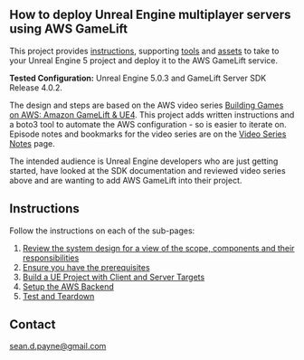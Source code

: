 ## How to deploy Unreal Engine multiplayer servers using AWS GameLift

This project provides [instructions](#instructions), supporting [tools](tools) and [assets](assets) to take to your Unreal Engine 5 project and deploy it to the AWS GameLift service.

**Tested Configuration:** Unreal Engine 5.0.3 and GameLift Server SDK Release 4.0.2.

The design and steps are based on the AWS video series [Building Games on AWS: Amazon GameLift & UE4](https://www.youtube.com/playlist?list=PLuGWzrvNze7LEn4db8h3Jl325-asqqgP2). This project adds written instructions and a boto3 tool to automate the AWS configuration - so is easier to iterate on.  Episode notes and bookmarks for the video series are on the [Video Series Notes](doc/video_series_notes.md) page.

The intended audience is Unreal Engine developers who are just getting started, have looked at the SDK documentation and reviewed video series above and are wanting to add AWS GameLift into their project.

## Instructions

Follow the instructions on each of the sub-pages:
1. [Review the system design for a view of the scope, components and their responsibilities](doc/system_design.md)
2. [Ensure you have the prerequisites](doc/prerequisites.md)
3. [Build a UE Project with Client and Server Targets](doc/ue_project_setup.md)
4. [Setup the AWS Backend](doc/aws_backend_setup.md)
5. [Test and Teardown](doc/test_and_teardown.md)


## Contact
sean.d.payne@gmail.com

[^ue_server_req]: https://docs.unrealengine.com/5.0/en-US/setting-up-dedicated-servers-in-unreal-engine/#1.requiredsetup
[^ue_setup_dedicated_server]: [Unreal Engine 5.0 Documentation: Setting Up Dedicated Servers](https://docs.unrealengine.com/5.0/en-US/setting-up-dedicated-servers-in-unreal-engine/)
[^aws_gamelift_episode_1]: [Amazon GameLift-UE4 Episode 1: Intro and Architecture Review](https://youtu.be/3_iBuko39JA)
[^aws_gamelift_episode_2]: [Amazon GameLift-UE4 Episode 2: UE4 Dedicated Server](https://youtu.be/cUcTJjqSCos)
[^aws_gamelift_episode_3]: [Amazon GameLift-UE4 Episode 3: Integrate GameLiftServer SDK with UE4](https://youtu.be/Sl_i6YIgQqg)
[^aws_gamelift_episode_4]: [Amazon GameLift-UE4 Episode 4: Testing and Uploading Server Build to GameLift](https://youtu.be/Q6kOpObWsUI)
[^aws_gamelift_episode_5]: [Amazon GameLift-UE4 Episode 5: StartGameLiftSession](https://youtu.be/\_EynplPECNk)
[^aws_gamelift_episode_6]: [Amazon GameLift-UE4 Episode 6: Amazon Cognito and API Gateway](https://youtu.be/EfIuC5-wdeo)
[^aws_gamelift_episode_7]: [Amazon GameLift-UE4 Episode 7: API Requests from the Game Client](https://youtu.be/lhABExDSpHE)
[^aws_gamelift_episode_8]: [Amazon GameLift-UE4 Episode 8: Next Steps](https://youtu.be/lwYFZFYvSgE)


